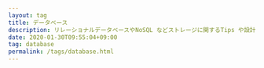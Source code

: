 ```yaml
---
layout: tag
title: データベース
description: リレーショナルデータベースやNoSQL などストレージに関するTips や設計思想メモ
date: 2020-01-30T09:55:04+09:00
tag: database
permalink: /tags/database.html
---
```

